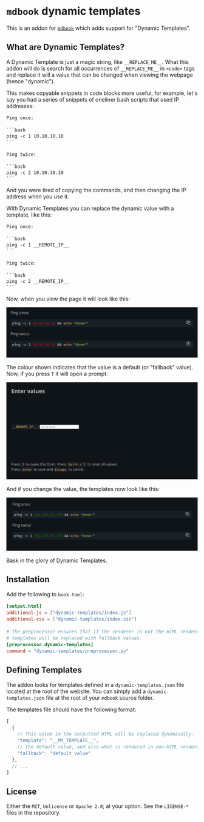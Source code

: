 # `mdbook` dynamic templates

This is an addon for [`mdbook`] which adds support for "Dynamic Templates".

## What are Dynamic Templates?

A Dynamic Template is just a magic string, like `__REPLACE_ME__`. What this addon will do is search
for all occurrences of `__REPLACE_ME__` in `<code>` tags and replace it will a value that can be
changed when viewing the webpage (hence "dynamic").

This makes copyable snippets in code blocks more useful, for example, let's say you had a series of snippets of oneliner bash scripts that used IP addresses:

    Ping once:

    ```bash
    ping -c 1 10.10.10.10
    ```

    Ping twice:

    ```bash
    ping -c 2 10.10.10.10
    ```

And you were tired of copying the commands, and then changing the IP address when you use it.

With Dynamic Templates you can replace the dynamic value with a template, like this:

    Ping once:

    ```bash
    ping -c 1 __REMOTE_IP__
    ```

    Ping twice:

    ```bash
    ping -c 2 __REMOTE_IP__
    ```

Now, when you view the page it will look like this:

![code snippet with ip address](./assets/screen1.png)

The colour shown indicates that the value is a default (or "fallback" value). Now, if you press `T` it will open a prompt:

![dynamic template form prompt](./assets/screen2.png)

And if you change the value, the templates now look like this:

![code snippets with custom values](./assets/screen3.png)

Bask in the glory of Dynamic Templates.

## Installation

Add the following to `book.toml`:

```toml
[output.html]
additional-js = ["dynamic-templates/index.js"]
additional-css = ["dynamic-templates/index.css"]

# The preprocessor ensures that if the renderer is not the HTML renderer then the
# templates will be replaced with fallback values.
[preprocessor.dynamic-templates]
command = "dynamic-templates/preprocessor.py"
```

## Defining Templates

The addon looks for templates defined in a `dynamic-templates.json` file located at the root of the website.
You can simply add a `dynamic-templates.json` file at the root of your `mdbook` source folder.

The templates file should have the following format:

```js
[
  {
    // This value in the outputted HTML will be replaced dynamically.
    "template": "__MY_TEMPLATE__",
    // The default value, and also what is rendered in non-HTML renderers.
    "fallback": "default_value"
  },
  // ...
]
```

## License

Either the `MIT`, `Unlicense` or `Apache 2.0`; at your option. See the `LICENSE-*` files in the repository.

[`mdbook`]: https://github.com/rust-lang/mdBook/
